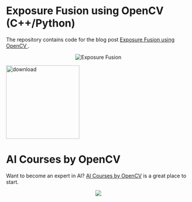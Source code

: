 # Exposure Fusion using OpenCV (C++/Python)

The repository contains code for the blog post [Exposure Fusion using OpenCV
](https://www.learnopencv.com/exposure-fusion-using-opencv-cpp-python/).

<p align="center"><img src="https://learnopencv.com/wp-content/uploads/2017/10/bracketed-exposure-for-hdr-1024x341.jpg" alt="Exposure Fusion"></p>

[<img src="https://learnopencv.com/wp-content/uploads/2022/07/download-button-e1657285155454.png" alt="download" width="200">](https://www.dropbox.com/scl/fo/zi4l29a5qw5ue7j08w1tu/h?dl=1&rlkey=atsaga2vgl1sr04wwq8uq8mtw)

# AI Courses by OpenCV

Want to become an expert in AI? [AI Courses by OpenCV](https://opencv.org/courses/) is a great place to start. 

<a href="https://opencv.org/courses/">
<p align="center"> 
<img src="https://learnopencv.com/wp-content/uploads/2023/01/AI-Courses-By-OpenCV-Github.png">
</p>
</a>
